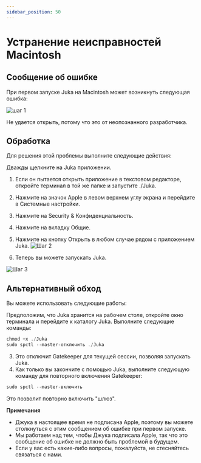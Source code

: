```yaml
---
sidebar_position: 50
---
```


# Устранение неисправностей Macintosh

## Сообщение об ошибке

При первом запуске Juka на Macintosh может возникнуть следующая ошибка:


![шаг 1](/img/macintosh/cannotbeopened.png)

Не удается открыть, потому что это от неопознанного разработчика.

## Обработка

Для решения этой проблемы выполните следующие действия:

Дважды щелкните на Juka приложении.
1. Если он пытается открыть приложение в текстовом редакторе, откройте терминал в той же папке и запустите ./Juka.
2. Нажмите на значок Apple в левом верхнем углу экрана и перейдите в Системные настройки.
3. Нажмите на Security & Конфиденциальность.
4. Нажмите на вкладку Общие.
5. Нажмите на кнопку Открыть в любом случае рядом с приложением Juka. ![Шаг 2](/img/macintosh/openanyway.png)

6. Теперь вы можете запускать Juka.

![Шаг 3](/img/macintosh/final.png)


## Альтернативный обход

Вы можете использовать следующие работы:

Предположим, что Juka хранится на рабочем столе, откройте окно терминала и перейдите к каталогу Juka. Выполните следующие команды:

```jsx
chmod +x ./Juka
sudo spctl --master-отключить ./Juka
```

3. Это отключит Gatekeeper для текущей сессии, позволяя запускать Juka.
4. Как только вы закончите с помощью Juka, выполните следующую команду для повторного включения Gatekeeper:

```jsx
sudo spctl --master-включить
```

Это позволит повторно включить "шлюз".

**Примечания**
- Джука в настоящее время не подписана Apple, поэтому вы можете столкнуться с этим сообщением об ошибке при первом запуске.
- Мы работаем над тем, чтобы Джука подписала Apple, так что это сообщение об ошибке не должно быть проблемой в будущем.
- Если у вас есть какие-либо вопросы, пожалуйста, не стесняйтесь связаться с нами.